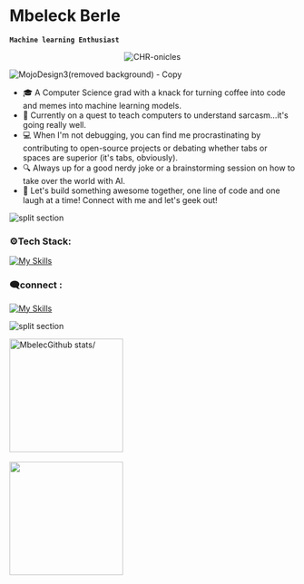 # Mbeleck Berle
**`Machine learning Enthusiast`**

<p align="center"> <img src="https://komarev.com/ghpvc/?username=MbeleckBerle&label=Profile%20views&color=E0245E&style=flat" alt="CHR-onicles" /> </p>

![MojoDesign3(removed background) - Copy](https://github.com/MbeleckBerle/MbeleckBerle/assets/91129216/83cf9f32-f370-4243-a16f-74348540ab98)

<ul>
<li> 🎓 A Computer Science grad with a knack for turning coffee into code and memes into machine learning models.</li>
<li> 🧠 Currently on a quest to teach computers to understand sarcasm...it's going really well.</li>
<li> 💻 When I'm not debugging, you can find me procrastinating by contributing to open-source projects or debating whether tabs or spaces are superior (it's tabs, obviously).</li>
<li> 🔍 Always up for a good nerdy joke or a brainstorming session on how to take over the world with AI.</li>
<li> 🚀 Let's build something awesome together, one line of code and one laugh at a time! Connect with me and let's geek out!</li>
</ul>


![split section](https://github.com/user-attachments/assets/4a8b3f90-8837-4a67-bf4e-7d75f90b50b9)
<h3 align="left">⚙Tech Stack:</h3>

[![My Skills](https://skillicons.dev/icons?i=tensorflow,pytorch,python,qt,mysql,sqlite,mongodb,html,css,js,react,nodejs,graphql&theme=dark)](https://skillicons.dev)

<h3>🗨connect :</h3>

[![My Skills](https://skillicons.dev/icons?i=linkedin&theme=dark)](https://www.linkedin.com/in/mbeleck-b-7a9818255/)

![split section](https://github.com/user-attachments/assets/4a8b3f90-8837-4a67-bf4e-7d75f90b50b9)


<div style="display: flex; flex-direction: column;">
    <a><img height=200 src="https://github-readme-stats.vercel.app/api?username=MbeleckBerle&show_icons=true&include_all_commits=true&theme=dracula&count_private=true" alt="MbelecGithub stats/"></a>
    <br />
    <a><img height=200 src="https://github-readme-streak-stats.herokuapp.com/?user=MbeleckBerle&theme=dracula" /></a>
    <br />
</div>




<!-- <img width="500" src="https://metrics.lecoq.io/CHR-onicles" alt="Github Metrics"> -->

